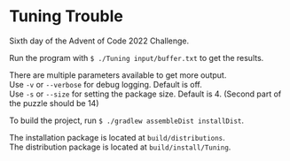 # Tuning Trouble

Sixth day of the Advent of Code 2022 Challenge.

Run the program with `$ ./Tuning input/buffer.txt` to get the results.

There are multiple parameters available to get more output.  
Use `-v` or `--verbose` for debug logging. Default is off.  
Use `-s` or `--size` for setting the package size. Default is 4. (Second part of the puzzle should be 14)

To build the project, run `$ ./gradlew assembleDist installDist`.

The installation package is located at `build/distributions`.  
The distribution package is located at `build/install/Tuning`.
